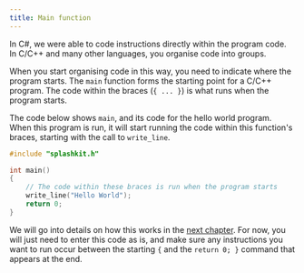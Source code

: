 ```yaml
---
title: Main function 
---
```


In C#, we were able to code instructions directly within the program code. In C/C++ and many other languages, you organise code into groups.

When you start organising code in this way, you need to indicate where the program starts. The `main` function forms the starting point for a C/C++ program. The code within the braces (`{ ... }`) is what runs when the program starts.

The code below shows `main`, and its code for the hello world program. When this program is run, it will start running the code within this function's braces, starting with the call to `write_line`.

```cpp
#include "splashkit.h"

int main()
{
    // The code within these braces is run when the program starts
    write_line("Hello World");
    return 0;
}
```

We will go into details on how this works in the [next chapter](../../../2-organising-code/0-overview). For now, you will just need to enter this code as is, and make sure any instructions you want to run occur between the starting `{` and the `return 0; }` command that appears at the end. 
